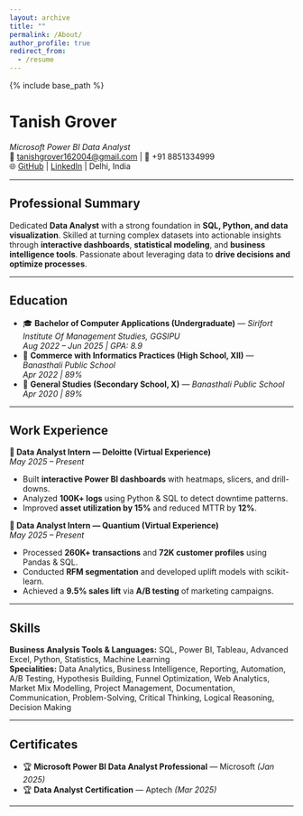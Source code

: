 ```yaml
---
layout: archive
title: ""
permalink: /About/
author_profile: true
redirect_from:
  - /resume
---
```


{% include base_path %}

# **Tanish Grover**  
*Microsoft Power BI Data Analyst*  
📧 [tanishgrover162004@gmail.com](mailto:tanishgrover162004@gmail.com) | 📱 +91 8851334999  
🌐 [GitHub](https://github.com/tanish8851) | [LinkedIn](https://www.linkedin.com/in/tanish-grover-87b44a294/) | Delhi, India  

---

## **Professional Summary**
Dedicated **Data Analyst** with a strong foundation in **SQL, Python, and data visualization**. Skilled at turning complex datasets into actionable insights through **interactive dashboards**, **statistical modeling**, and **business intelligence tools**. Passionate about leveraging data to **drive decisions and optimize processes**.

---

## **Education**
- 🎓 **Bachelor of Computer Applications (Undergraduate)** — *Sirifort Institute Of Management Studies, GGSIPU*  
  *Aug 2022 – Jun 2025 | GPA: 8.9*
- 📘 **Commerce with Informatics Practices (High School, XII)** — *Banasthali Public School*  
  *Apr 2022 | 89%*
- 📘 **General Studies (Secondary School, X)** — *Banasthali Public School*  
  *Apr 2020 | 89%*

---

## **Work Experience**
**💼 Data Analyst Intern — Deloitte (Virtual Experience)**  
*May 2025 – Present*  
- Built **interactive Power BI dashboards** with heatmaps, slicers, and drill-downs.  
- Analyzed **100K+ logs** using Python & SQL to detect downtime patterns.  
- Improved **asset utilization by 15%** and reduced MTTR by **12%**.

**💼 Data Analyst Intern — Quantium (Virtual Experience)**  
*May 2025 – Present*  
- Processed **260K+ transactions** and **72K customer profiles** using Pandas & SQL.  
- Conducted **RFM segmentation** and developed uplift models with scikit-learn.  
- Achieved a **9.5% sales lift** via **A/B testing** of marketing campaigns.

---

## **Skills**
**Business Analysis Tools & Languages:** SQL, Power BI, Tableau, Advanced Excel, Python, Statistics, Machine Learning  
**Specialities:** Data Analytics, Business Intelligence, Reporting, Automation, A/B Testing, Hypothesis Building, Funnel Optimization, Web Analytics, Market Mix Modelling, Project Management, Documentation, Communication, Problem-Solving, Critical Thinking, Logical Reasoning, Decision Making

---

## **Certificates**
- 🏆 **Microsoft Power BI Data Analyst Professional** — Microsoft *(Jan 2025)*  
- 🏆 **Data Analyst Certification** — Aptech *(Mar 2025)*

---
